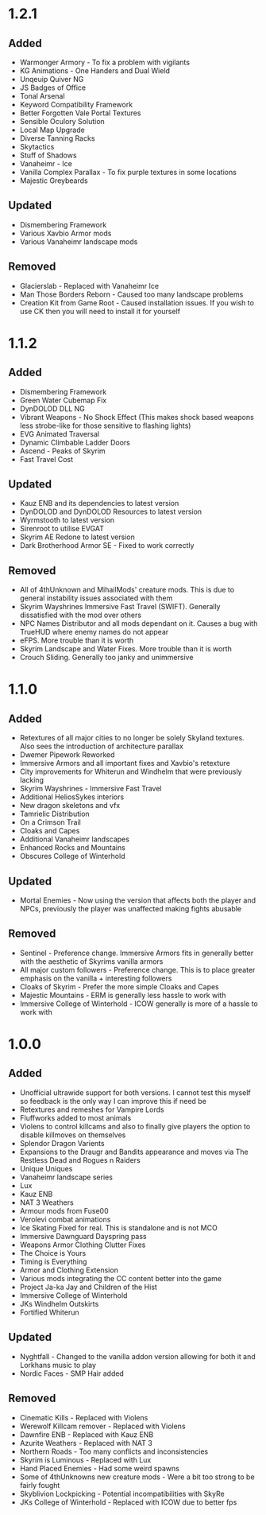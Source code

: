 # 1.2.1
## Added
- Warmonger Armory - To fix a problem with vigilants
- KG Animations - One Handers and Dual Wield
- Unqeuip Quiver NG
- JS Badges of Office
- Tonal Arsenal
- Keyword Compatibility Framework
- Better Forgotten Vale Portal Textures
- Sensible Oculory Solution
- Local Map Upgrade
- Diverse Tanning Racks
- Skytactics
- Stuff of Shadows
- Vanaheimr - Ice
- Vanilla Complex Parallax - To fix purple textures in some locations
- Majestic Greybeards

## Updated
- Dismembering Framework
- Various Xavbio Armor mods
- Various Vanaheimr landscape mods

## Removed
- Glacierslab - Replaced with Vanaheimr Ice
- Man Those Borders Reborn - Caused too many landscape problems
- Creation Kit from Game Root - Caused installation issues. If you wish to use CK then you will need to install it for yourself


# 1.1.2
## Added
- Dismembering Framework
- Green Water Cubemap Fix
- DynDOLOD DLL NG
- Vibrant Weapons - No Shock Effect (This makes shock based weapons less strobe-like for those sensitive to flashing lights)
- EVG Animated Traversal
- Dynamic Climbable Ladder Doors
- Ascend - Peaks of Skyrim
- Fast Travel Cost

## Updated
- Kauz ENB and its dependencies to latest version
- DynDOLOD and DynDOLOD Resources to latest version
- Wyrmstooth to latest version
- Sirenroot to utilise EVGAT
- Skyrim AE Redone to latest version
- Dark Brotherhood Armor SE - Fixed to work correctly

## Removed
- All of 4thUnknown and MihailMods' creature mods. This is due to general instability issues associated with them
- Skyrim Wayshrines Immersive Fast Travel (SWIFT). Generally dissatisfied with the mod over others
- NPC Names Distributor and all mods dependant on it. Causes a bug with TrueHUD where enemy names do not appear
- eFPS. More trouble than it is worth
- Skyrim Landscape and Water Fixes. More trouble than it is worth
- Crouch Sliding. Generally too janky and unimmersive

# 1.1.0
## Added
- Retextures of all major cities to no longer be solely Skyland textures. Also sees the introduction of architecture parallax
- Dwemer Pipework Reworked
- Immersive Armors and all important fixes and Xavbio's retexture
- City improvements for Whiterun and Windhelm that were previously lacking
- Skyrim Wayshrines - Immersive Fast Travel
- Additional HeliosSykes interiors
- New dragon skeletons and vfx
- Tamrielic Distribution
- On a Crimson Trail
- Cloaks and Capes
- Additional Vanaheimr landscapes
- Enhanced Rocks and Mountains
- Obscures College of Winterhold

## Updated
- Mortal Enemies - Now using the version that affects both the player and NPCs, previously the player was unaffected making fights abusable

## Removed
- Sentinel - Preference change. Immersive Armors fits in generally better with the aesthetic of Skyrims vanilla armors
- All major custom followers - Preference change. This is to place greater emphasis on the vanilla + interesting followers
- Cloaks of Skyrim - Prefer the more simple Cloaks and Capes
- Majestic Mountains - ERM is generally less hassle to work with
- Immersive College of Winterhold - ICOW generally is more of a hassle to work with


# 1.0.0
## Added
- Unofficial ultrawide support for both versions. I cannot test this myself so feedback is the only way I can improve this if need be
- Retextures and remeshes for Vampire Lords
- Fluffworks added to most animals
- Violens to control killcams and also to finally give players the option to disable killmoves on themselves
- Splendor Dragon Varients
- Expansions to the Draugr and Bandits appearance and moves via The Restless Dead and Rogues n Raiders
- Unique Uniques
- Vanaheimr landscape series
- Lux
- Kauz ENB
- NAT 3 Weathers
- Armour mods from Fuse00
- Verolevi combat animations
- Ice Skating Fixed for real. This is standalone and is not MCO
- Immersive Dawnguard Dayspring pass
- Weapons Armor Clothing Clutter Fixes
- The Choice is Yours
- Timing is Everything
- Armor and Clothing Extension
- Various mods integrating the CC content better into the game
- Project Ja-ka Jay and Children of the Hist
- Immersive College of Winterhold
- JKs Windhelm Outskirts
- Fortified Whiterun
## Updated
- Nyghtfall - Changed to the vanilla addon version allowing for both it and Lorkhans music to play
- Nordic Faces - SMP Hair added
## Removed
- Cinematic Kills - Replaced with Violens
- Werewolf Killcam remover - Replaced with Violens
- Dawnfire ENB - Replaced with Kauz ENB
- Azurite Weathers - Replaced with NAT 3
- Northern Roads - Too many conflicts and inconsistencies
- Skyrim is Luminous - Replaced with Lux
- Hand Placed Enemies - Had some weird spawns
- Some of 4thUnknowns new creature mods - Were a bit too strong to be fairly fought
- Skyblivion Lockpicking - Potential incompatibilities with SkyRe
- JKs College of Winterhold - Replaced with ICOW due to better fps
